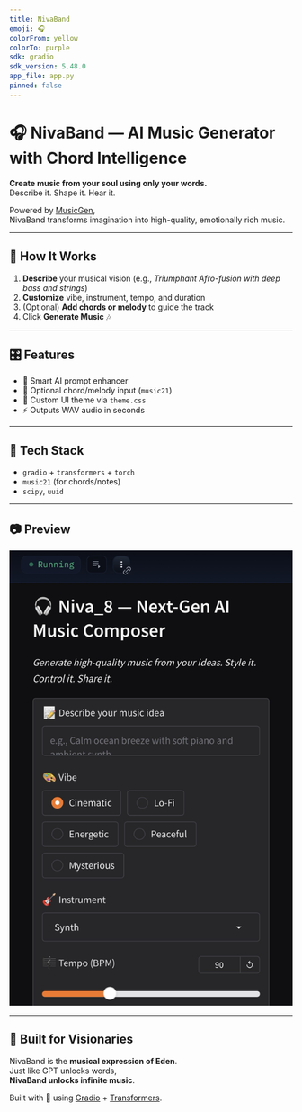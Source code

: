 ```yaml
---
title: NivaBand
emoji: 🎧
colorFrom: yellow
colorTo: purple
sdk: gradio
sdk_version: 5.48.0
app_file: app.py
pinned: false
---
```


<link rel="stylesheet" href="theme.css">

# 🎧 NivaBand — AI Music Generator with Chord Intelligence

**Create music from your soul using only your words.**  
Describe it. Shape it. Hear it.

Powered by [MusicGen](https://huggingface.co/facebook/musicgen-melody),  
NivaBand transforms imagination into high-quality, emotionally rich music.

---

## 🚀 How It Works
1. **Describe** your musical vision (e.g., *Triumphant Afro-fusion with deep bass and strings*)  
2. **Customize** vibe, instrument, tempo, and duration  
3. (Optional) **Add chords or melody** to guide the track  
4. Click **Generate Music** 🎶  

---

## 🎛 Features
- 🧠 Smart AI prompt enhancer  
- 🎼 Optional chord/melody input (`music21`)  
- 🎨 Custom UI theme via `theme.css`  
- ⚡ Outputs WAV audio in seconds  

---

## 🧠 Tech Stack
- `gradio` + `transformers` + `torch`  
- `music21` (for chords/notes)  
- `scipy`, `uuid`  

---

## 📷 Preview
![NivaBand Preview](assets/niva8-preview.png)

---

## 💜 Built for Visionaries
NivaBand is the **musical expression of Eden**.  
Just like GPT unlocks words,  
**NivaBand unlocks infinite music**.  

Built with 💜 using [Gradio](https://gradio.app) + [Transformers](https://huggingface.co/docs/transformers/index).
